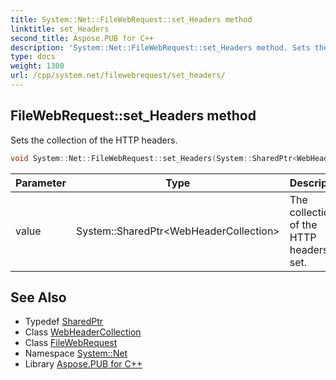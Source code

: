 ```yaml
---
title: System::Net::FileWebRequest::set_Headers method
linktitle: set_Headers
second_title: Aspose.PUB for C++
description: 'System::Net::FileWebRequest::set_Headers method. Sets the collection of the HTTP headers in C++.'
type: docs
weight: 1300
url: /cpp/system.net/filewebrequest/set_headers/
---
```

## FileWebRequest::set_Headers method


Sets the collection of the HTTP headers.

```cpp
void System::Net::FileWebRequest::set_Headers(System::SharedPtr<WebHeaderCollection> value) override
```


| Parameter | Type | Description |
| --- | --- | --- |
| value | System::SharedPtr\<WebHeaderCollection\> | The collection of the HTTP headers to set. |

## See Also

* Typedef [SharedPtr](../../../system/sharedptr/)
* Class [WebHeaderCollection](../../webheadercollection/)
* Class [FileWebRequest](../)
* Namespace [System::Net](../../)
* Library [Aspose.PUB for C++](../../../)
